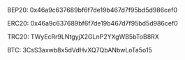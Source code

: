 BEP20: 0x46a9c637689bf6f7de19b467d7f95bd5d986cef0


ERC20: 0x46a9c637689bf6f7de19b467d7f95bd5d986cef0


TRC20: TWyEcRr9LNtgyjX2GLnP2YXgWB5bToB8RX


BTC: 3CsS3axwb8x5dVdHvXQ7QbANbwLoTa5o15
